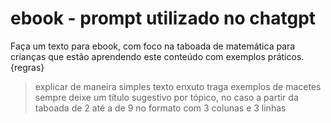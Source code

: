 # ebook - prompt utilizado no chatgpt
Faça um texto para ebook, com foco na taboada de matemática para crianças que estão aprendendo este conteúdo com exemplos práticos.
{regras}
> explicar de maneira simples
> texto enxuto
> traga exemplos de macetes 
> sempre deixe um título sugestivo por tópico, no caso a partir da taboada de 2 até a de 9 no formato com 3 colunas e 3 linhas
